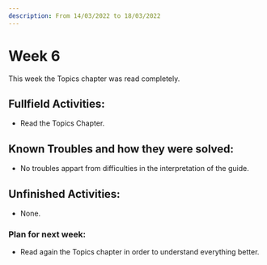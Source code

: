 ```yaml
---
description: From 14/03/2022 to 18/03/2022
---
```


# Week 6

This week the Topics chapter was read completely.

## Fullfield Activities:

* Read the Topics Chapter.

## Known Troubles and how they were solved:

* No troubles appart from difficulties in the interpretation of the guide.

## Unfinished Activities:

* None.

### Plan for next week:

* Read again the Topics chapter in order to understand everything better.
<script src="https://utteranc.es/client.js"
        repo="PhantomAurelia/activitiesbook-jb"
        issue-term="pathname"
        theme="github-light"
        crossorigin="anonymous"
        async>
</script>